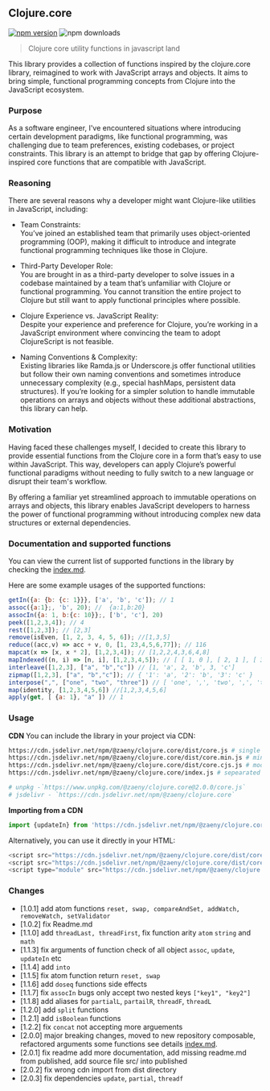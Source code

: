 ## Clojure.core

[![npm version](https://img.shields.io/npm/v/@zaeny/clojure.core.svg)](https://www.npmjs.com/package/@zaeny/clojure.core)
![npm downloads](https://img.shields.io/npm/dm/@zaeny/clojure.core.svg)  

> Clojure core utility functions in javascript land    

This library provides a collection of functions inspired by the clojure.core library, reimagined to work with JavaScript arrays and objects. It aims to bring simple, functional programming concepts from Clojure into the JavaScript ecosystem.

### Purpose  
As a software engineer, I've encountered situations where introducing certain development paradigms, like functional programming, was challenging due to team preferences, existing codebases, or project constraints. This library is an attempt to bridge that gap by offering Clojure-inspired core functions that are compatible with JavaScript.

### Reasoning  
There are several reasons why a developer might want Clojure-like utilities in JavaScript, including:

- Team Constraints:  
You’ve joined an established team that primarily uses object-oriented programming (OOP), making it difficult to introduce and integrate functional programming techniques like those in Clojure.

- Third-Party Developer Role:  
You are brought in as a third-party developer to solve issues in a codebase maintained by a team that’s unfamiliar with Clojure or functional programming. You cannot transition the entire project to Clojure but still want to apply functional principles where possible.

- Clojure Experience vs. JavaScript Reality:  
Despite your experience and preference for Clojure, you’re working in a JavaScript environment where convincing the team to adopt ClojureScript is not feasible.

- Naming Conventions & Complexity:  
Existing libraries like Ramda.js or Underscore.js offer functional utilities but follow their own naming conventions and sometimes introduce unnecessary complexity (e.g., special hashMaps, persistent data structures). If you’re looking for a simpler solution to handle immutable operations on arrays and objects without these additional abstractions, this library can help.

### Motivation  
Having faced these challenges myself, I decided to create this library to provide essential functions from the Clojure core in a form that’s easy to use within JavaScript. This way, developers can apply Clojure’s powerful functional paradigms without needing to fully switch to a new language or disrupt their team's workflow.

By offering a familiar yet streamlined approach to immutable operations on arrays and objects, this library enables JavaScript developers to harness the power of functional programming without introducing complex new data structures or external dependencies.

### Documentation and supported functions
You can view the current list of supported functions in the library by checking the [index.md](./index.md).

Here are some example usages of the supported functions:
```js
getIn({a: {b: {c: 1}}}, ['a', 'b', 'c']); // 1
assoc({a:1};, 'b', 20); //  {a:1,b:20}
assocIn({a: 1, b:{c: 10}};, ['b', 'c'], 20)
peek([1,2,3,4]); // 4
rest([1,2,3]); // [2,3]
remove(isEven, [1, 2, 3, 4, 5, 6]); //[1,3,5]
reduce((acc,v) => acc + v, 0, [1, 23,4,5,6,77]); // 116
mapcat(x => [x, x * 2], [1,2,3,4]); // [1,2,2,4,3,6,4,8]
mapIndexed((n, i) => [n, i], [1,2,3,4,5]); // [ [ 1, 0 ], [ 2, 1 ], [ 3, 2 ], [ 4, 3 ], [ 5, 4]]
interleave([1,2,3], ["a", "b","c"]) // [1, 'a', 2, 'b', 3, 'c']
zipmap([1,2,3], ["a", "b","c"]); // { '1': 'a', '2': 'b', '3': 'c' }
interpose(",", ["one", "two", "three"]) // [ 'one', ',', 'two', ',', 'three' ]
map(identity, [1,2,3,4,5,6]) //[1,2,3,4,5,6]
apply(get, [ {a: 1}, "a" ]) // 1
```

### Usage
**CDN**
You can include the library in your project via CDN:
```sh 
https://cdn.jsdelivr.net/npm/@zaeny/clojure.core/dist/core.js # single code base var
https://cdn.jsdelivr.net/npm/@zaeny/clojure.core/dist/core.min.js # minified version
https://cdn.jsdelivr.net/npm/@zaeny/clojure.core/dist/core.cjs.js # module.exports node.js
https://cdn.jsdelivr.net/npm/@zaeny/clojure.core/index.js # sepearated module

# unpkg -`https://www.unpkg.com/@zaeny/clojure.core@2.0.0/core.js`
# jsdelivr - `https://cdn.jsdelivr.net/npm/@zaeny/clojure.core`
```
**Importing from a CDN**
```js
import {updateIn} from 'https://cdn.jsdelivr.net/npm/@zaeny/clojure.core/+esm';
```
Alternatively, you can use it directly in your HTML:
```js
<script src="https://cdn.jsdelivr.net/npm/@zaeny/clojure.core/dist/core.js"></script>
<script src="https://cdn.jsdelivr.net/npm/@zaeny/clojure.core/dist/core.min.js"></script>
<script type="module" src="https://cdn.jsdelivr.net/npm/@zaeny/clojure.core/+esm"></script>  
```   

### Changes
 - [1.0.1] add atom functions `reset, swap, compareAndSet, addWatch, removeWatch, setValidator`
 - [1.0.2] fix Readme.md
 - [1.1.0] add `threadLast, threadFirst`, fix function arity `atom` `string` and `math`
 - [1.1.3] fix arguments of function check of all object `assoc`, `update`, `updateIn` etc
 - [1.1.4] add `into`
 - [1.1.5] fix atom function return  `reset, swap`
 - [1.1.6] add `doseq` functions side effects
 - [1.1.7] fix `assocIn` bugs only accept two nested keys `["key1", "key2"]`
 - [1.1.8] add aliases for `partialL`, `partailR`, `threadF`, `threadL`
 - [1.2.0] add `split` functions
 - [1.2.1] add `isBoolean` functions
 - [1.2.2] fix `concat` not accepting more arguements
 - [2.0.0] major breaking changes, moved to new repository composable, refactored arguments some functions see details [index.md](./index.md).
 - [2.0.1] fix readme add more documentation, add missing readme.md from published, add source file src/ into published
 - [2.0.2] fix wrong cdn import from dist directory
 - [2.0.3] fix dependencies `update`, `partial`, `threadf`
